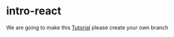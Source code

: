 # intro-react
We are going to make this [Tutorial](https://reactjs.org/tutorial/tutorial.html)
please create your own branch
